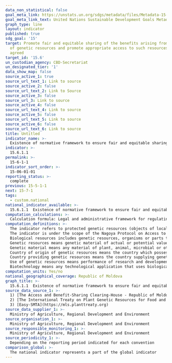 ```yaml
---
data_non_statistical: false
goal_meta_link: https://unstats.un.org/sdgs/metadata/files/Metadata-15-06-01.pdf
goal_meta_link_text: United Nations Sustainable Development Goals Metadata (pdf 456kB)
graph_type: line
layout: indicator
published: true
sdg_goal: '15'
target: Promote fair and equitable sharing of the benefits arising from the utilization
  of genetic resources and promote appropriate access to such resources, as internationally
  agreed
target_id: '15.6'
un_custodian_agency: CBD-Secretariat
un_designated_tier: '1'
data_show_map: false
source_active_1: true
source_url_text_1: Link to source
source_active_2: false
source_url_text_2: Link to Source
source_active_3: false
source_url_3: Link to source
source_active_4: false
source_url_text_4: Link to source
source_active_5: false
source_url_text_5: Link to source
source_active_6: false
source_url_text_6: Link to source
title: Untitled
indicator_name: >-
  Existence of normative framework to ensure fair and equitable sharing of genetic resources
indicator: >-
  15.6.1.1
permalink: >-
  15-6-1-1
indicator_sort_order: >-
  15-06-01-01
reporting_status: >-
  complete
previous: 15-5-1-1
next: 15-7-1
tags:
  - custom.national
national_indicator_available: >-
  15.6.1.1  Existence of normative framework to ensure fair and equitable sharing of genetic resources
computation_calculations: >-
  Calculation formula: Legal and administrative framework for regulating and protecting genetic resources, database of genetic resources and establishing contractual relation with the party providing genetic resources, research and development results and research benefits, obtained from commercial use or any other type of use of these resources. The number pf contracts with beneficiaries of genetic resources and export/import agreements for objects of plant and animal kingdoms - genetic resources.
computation_definitions: >-
  The indicator refers to protected genetic resources (objects of local protected plant and animal kingdoms), collections of genetic resources and scientific investigations in the area.<br> 
  The indicator is under the scope of the Nagoya Protocol on Access to Genetic Resources and the Fair and Equitable Sharing of Benefits Arising from their Utilization to the Convention on Biological Diversity (CBD) (Rio de Janeiro, 5 June 1992 ), which is in force for the Republic of Moldova since 21.11.2016 , in which the following expressions are used:<br> 
  Biological resources includes genetic resources, organisms or parts thereof, populations, or any other biotic component of ecosystems with actual or potential use or value for humanity.<br> 
  Genetic resources means genetic material of actual or potential value. <br> 
  Genetic material means any material of plant, animal, microbial or other origin containing functional units of heredity<br> 
  Country of origin of genetic resources means the country which possesses those genetic resources in in-situ conditions.<br> 
  Country providing genetic resources means the country supplying genetic resources collected from in-situ sources, including populations of both wild and domesticated species, or taken from ex-situ sources, which may or may not have originated in that country. <br> 
  Use of genetic resources means performance of research and development works regarding the genetic and/or biochemical composition of genetic resources, including by applying biotechnology, according to the definition from art. 2 of the CBD;<br> 
  Biotechnology means any technological application that uses biological systems, living organisms, or derivatives thereof, to make or modify
computation_units: Yes/no
national_geographical_coverage: Republic of Moldova
graph_title: >-
  15.6.1.1  Existence of normative framework to ensure fair and equitable sharing of genetic resources
source_data_source_1: >-
  1) [The Access and Benefit-Sharing Clearing-House - Republic of Moldova country profile](https://absch.cbd.int/countries/MD)<br> 
  2) [The International Treaty on Plant Genetic Resources for Food and Agriculture (ITPGRFA) Online Reporting System](http://faoitpgrfa.ort-production.linode.unep-wcmc.org/)<br> 
  3) [Easy-SMTA](https://mls.planttreaty.org)
source_data_supplier_1: >-
  Ministry of Agriculture, Regional Development and Environment
source_organisation_1: >-
  Ministry of Agriculture, Regional Development and Environment
source_responsible_monitoring_1: >-
  Ministry of Agriculture, Regional Development and Environment
source_periodicity_1: >-
  Depending on the reporting period indicated for each convention
comparison_global: >-
  The national indicator represents a part of the global indicator
---
```

